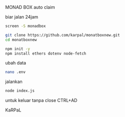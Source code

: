 MONAD BOX auto claim

biar jalan 24jam
```bash
screen -S monadbox
```

```bash
git clone https://github.com/karpal/monatboxnew.git
cd monatboxnew

```

```bash
npm init -y
npm install ethers dotenv node-fetch

```

ubah data
```bash
nano .env

```

jalankan
```bash
node index.js

```
untuk keluar tanpa close 
CTRL+AD

KaRPaL
